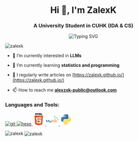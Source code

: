 

<h1 align="center">Hi 👋, I'm ZalexK</h1>
<h3 align="center">A University Student in CUHK (IDA & CS)</h3>

<p align="center"> <img src="https://typingsvg.vercel.app/api/svg?lines=%5B%7B%22text%22%3A%22Hello+World%21%22%2C%22deleteSpeed%22%3A0.7%7D%2C%7B%22text%22%3A%22Welcome+%7E%22%7D%5D" alt="Typing SVG" /> </p>

<p align="left"> <img src="https://komarev.com/ghpvc/?username=zalexk&label=Profile%20views&color=0e75b6&style=flat" alt="zalexk" /> </p>

- 🔭 I’m currently interested in **LLMs**

- 🌱 I’m currently learning **statistics and programming**

- 📝 I regularly write articles on [https://zalexk.github.io/](https://zalexk.github.io/)

- 📫 How to reach me **alexzsk-public@outlook.com**


<h3 align="left">Languages and Tools:</h3>
<p align="left"> <a href="https://git-scm.com/" target="_blank" rel="noreferrer"> <img src="https://www.vectorlogo.zone/logos/git-scm/git-scm-icon.svg" alt="git" width="40" height="40"/> </a> <a href="hexo.io/" target="_blank" rel="noreferrer"> <img src="https://www.vectorlogo.zone/logos/hexoio/hexoio-icon.svg" alt="hexo" width="40" height="40"/> </a> <a href="https://www.w3.org/html/" target="_blank" rel="noreferrer"> <img src="https://raw.githubusercontent.com/devicons/devicon/master/icons/html5/html5-original-wordmark.svg" alt="html5" width="40" height="40"/> </a> <a href="https://www.mysql.com/" target="_blank" rel="noreferrer"> <img src="https://raw.githubusercontent.com/devicons/devicon/master/icons/mysql/mysql-original-wordmark.svg" alt="mysql" width="40" height="40"/> </a> <a href="https://www.python.org" target="_blank" rel="noreferrer"> <img src="https://raw.githubusercontent.com/devicons/devicon/master/icons/python/python-original.svg" alt="python" width="40" height="40"/> </a> </p>

<p><img align="left" src="https://github-readme-stats.vercel.app/api/top-langs?username=zalexk&show_icons=true&locale=en&layout=compact" alt="zalexk" /></p>

<p>&nbsp;<img align="center" src="https://github-readme-stats.vercel.app/api?username=zalexk&show_icons=true&locale=en" alt="zalexk" /></p>

